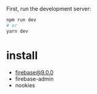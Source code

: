 First, run the development server:

```bash
npm run dev
# or
yarn dev
```

# install 

- firebase@9.0.0
- firebase-admin
- nookies

